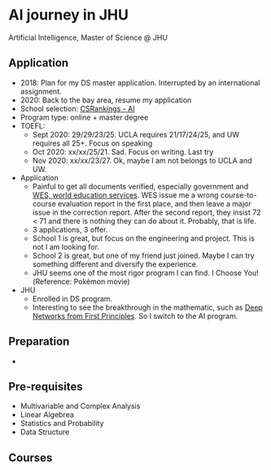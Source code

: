 # AI journey in JHU
Artificial Intelligence, Master of Science @ JHU

## Application
* 2018: Plan for my DS master application. Interrupted by an international assignment. 
* 2020: Back to the bay area, resume my application
* School selection: [CSRankings - AI](http://csrankings.org/#/index?ai&vision&mlmining&nlp&ir&us)
* Program type: online + master degree
* TOEFL: 
  * Sept 2020: 29/29/23/25. UCLA requires 21/17/24/25, and UW requires all 25+. Focus on speaking
  * Oct 2020: xx/xx/25/21. Sad. Focus on writing. Last try
  * Nov 2020: xx/xx/23/27. Ok, maybe I am not belongs to UCLA and UW. 
* Application
  * Painful to get all documents verified, especially government and [WES, world education services](https://www.wes.org). WES issue me a wrong course-to-course evaluation report in the first place, and then leave a major issue in the correction report. After the second report, they insist 72 < 71 and there is nothing they can do about it. Probably, that is life. 
  * 3 applications, 3 offer. 
  * School 1 is great, but focus on the engineering and project. This is not I am looking for. 
  * School 2 is great, but one of my friend just joined. Maybe I can try something different and diversify the experience. 
  * JHU seems one of the most rigor program I can find. I Choose You!(Reference: Pokémon movie)
* JHU
  * Enrolled in DS program. 
  * Interesting to see the breakthrough in the mathematic, such as [Deep Networks from First Principles](https://cmsa.fas.harvard.edu/wp-content/uploads/2021/04/Deep_Networks_from_First_Principles.pdf). So I switch to the AI program.

## Preparation
* 
## Pre-requisites
* Multivariable and Complex Analysis
* Linear Algebrea
* Statistics and Probability
* Data Structure
## Courses
